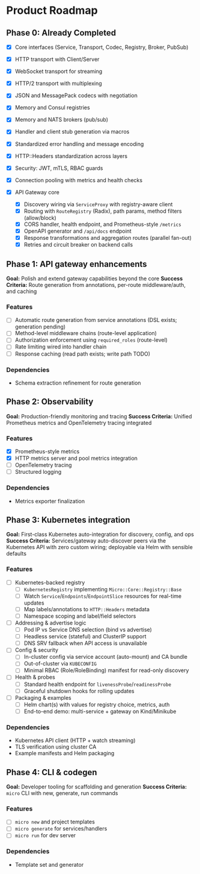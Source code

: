 # Product Roadmap

## Phase 0: Already Completed

- [x] Core interfaces (Service, Transport, Codec, Registry, Broker, PubSub)
- [x] HTTP transport with Client/Server
- [x] WebSocket transport for streaming
- [x] HTTP/2 transport with multiplexing
- [x] JSON and MessagePack codecs with negotiation
- [x] Memory and Consul registries
- [x] Memory and NATS brokers (pub/sub)
- [x] Handler and client stub generation via macros
- [x] Standardized error handling and message encoding
- [x] HTTP::Headers standardization across layers
- [x] Security: JWT, mTLS, RBAC guards
- [x] Connection pooling with metrics and health checks

- [x] API Gateway core
  - [x] Discovery wiring via `ServiceProxy` with registry-aware client
  - [x] Routing with `RouteRegistry` (Radix), path params, method filters (allow/block)
  - [x] CORS handler, health endpoint, and Prometheus-style `/metrics`
  - [x] OpenAPI generator and `/api/docs` endpoint
  - [x] Response transformations and aggregation routes (parallel fan-out)
  - [x] Retries and circuit breaker on backend calls

## Phase 1: API gateway enhancements

**Goal:** Polish and extend gateway capabilities beyond the core
**Success Criteria:** Route generation from annotations, per-route middleware/auth, and caching

### Features
- [ ] Automatic route generation from service annotations (DSL exists; generation pending)
- [ ] Method-level middleware chains (route-level application)
- [ ] Authorization enforcement using `required_roles` (route-level)
- [ ] Rate limiting wired into handler chain
- [ ] Response caching (read path exists; write path TODO)

### Dependencies
- Schema extraction refinement for route generation

## Phase 2: Observability

**Goal:** Production-friendly monitoring and tracing
**Success Criteria:** Unified Prometheus metrics and OpenTelemetry tracing integrated

### Features
- [x] Prometheus-style metrics
- [x] HTTP metrics server and pool metrics integration
- [ ] OpenTelemetry tracing
- [ ] Structured logging

### Dependencies
- Metrics exporter finalization

## Phase 3: Kubernetes integration

**Goal:** First-class Kubernetes auto-integration for discovery, config, and ops
**Success Criteria:** Services/gateway auto-discover peers via the Kubernetes API with zero custom wiring; deployable via Helm with sensible defaults

### Features
- [ ] Kubernetes-backed registry
  - [ ] `KubernetesRegistry` implementing `Micro::Core::Registry::Base`
  - [ ] Watch `Service`/`Endpoints`/`EndpointSlice` resources for real-time updates
  - [ ] Map labels/annotations to `HTTP::Headers` metadata
  - [ ] Namespace scoping and label/field selectors
- [ ] Addressing & advertise logic
  - [ ] Pod IP vs Service DNS selection (bind vs advertise)
  - [ ] Headless service (stateful) and ClusterIP support
  - [ ] DNS SRV fallback when API access is unavailable
- [ ] Config & security
  - [ ] In-cluster config via service account (auto-mount) and CA bundle
  - [ ] Out-of-cluster via `KUBECONFIG`
  - [ ] Minimal RBAC (Role/RoleBinding) manifest for read-only discovery
- [ ] Health & probes
  - [ ] Standard health endpoint for `livenessProbe`/`readinessProbe`
  - [ ] Graceful shutdown hooks for rolling updates
- [ ] Packaging & examples
  - [ ] Helm chart(s) with values for registry choice, metrics, auth
  - [ ] End-to-end demo: multi-service + gateway on Kind/Minikube

### Dependencies
- Kubernetes API client (HTTP + watch streaming)
- TLS verification using cluster CA
- Example manifests and Helm packaging

## Phase 4: CLI & codegen

**Goal:** Developer tooling for scaffolding and generation
**Success Criteria:** `micro` CLI with new, generate, run commands

### Features
- [ ] `micro new` and project templates
- [ ] `micro generate` for services/handlers
- [ ] `micro run` for dev server

### Dependencies
- Template set and generator
